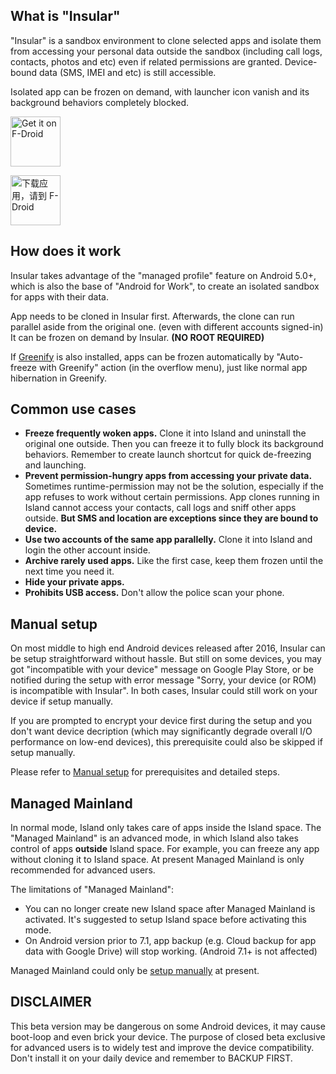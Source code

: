 What is "Insular"
----------------

"Insular" is a sandbox environment to clone selected apps and isolate them from accessing your personal data outside the sandbox (including call logs, contacts, photos and etc) even if related permissions are granted. Device-bound data (SMS, IMEI and etc) is still accessible.

Isolated app can be frozen on demand, with launcher icon vanish and its background behaviors completely blocked.

[<img src="https://fdroid.gitlab.io/artwork/badge/get-it-on.png"
    alt="Get it on F-Droid"
    style="height: 80px">](https://f-droid.org/packages/com.oasisfeng.island.fdroid)

[<img src="https://fdroid.gitlab.io/artwork/badge/get-it-on-zh-cn.png"
    alt="下载应用，请到 F-Droid"
    style="height: 80px">](https://f-droid.org/packages/com.oasisfeng.island.fdroid)



How does it work
-----------------

Insular takes advantage of the "managed profile" feature on Android 5.0+, which is also the base of "Android for Work", to create an isolated sandbox for apps with their data.

App needs to be cloned in Insular first. Afterwards, the clone can run parallel aside from the original one. (even with different accounts signed-in) It can be frozen on demand by Insular. **(NO ROOT REQUIRED)**

If [Greenify](https://play.google.com/store/apps/details?id=com.oasisfeng.greenify) is also installed, apps can be frozen automatically by "Auto-freeze with Greenify" action (in the overflow menu), just like normal app hibernation in Greenify.


Common use cases
-----------------

- **Freeze frequently woken apps.** Clone it into Island and uninstall the original one outside. Then you can freeze it to fully block its background behaviors. Remember to create launch shortcut for quick de-freezing and launching.
- **Prevent permission-hungry apps from accessing your private data.** Sometimes runtime-permission may not be the solution, especially if the app refuses to work without certain permissions. App clones running in Island cannot access your contacts, call logs and sniff other apps outside. **But SMS and location are exceptions since they are bound to device.**
- **Use two accounts of the same app parallelly.** Clone it into Island and login the other account inside.
- **Archive rarely used apps.** Like the first case, keep them frozen until the next time you need it.
- **Hide your private apps.**
- **Prohibits USB access.** Don't allow the police scan your phone.


Manual setup
-------------

On most middle to high end Android devices released after 2016, Insular can be setup straightforward without hassle. But still on some devices, you may got "incompatible with your device" message on Google Play Store, or be notified during the setup with error message "Sorry, your device (or ROM) is incompatible with Insular". In both cases, Insular could still work on your device if setup manually.

If you are prompted to encrypt your device first during the setup and you don't want device decription (which may significantly degrade overall I/O performance on low-end devices), this prerequisite could also be skipped if setup manually.

Please refer to [Manual setup](/setup.md#manual-setup-for-island) for prerequisites and detailed steps.


Managed Mainland
-----------------

In normal mode, Island only takes care of apps inside the Island space. The "Managed Mainland" is an advanced mode, in which Island also takes control of apps **outside** Island space. For example, you can freeze any app without cloning it to Island space. At present Managed Mainland is only recommended for advanced users.

The limitations of "Managed Mainland":

- You can no longer create new Island space after Managed Mainland is activated. It's suggested to setup Island space before activating this mode.
- On Android version prior to 7.1, app backup (e.g. Cloud backup for app data with Google Drive) will stop working. (Android 7.1+ is not affected)

Managed Mainland could only be [setup manually](/setup.md#activate-managed-mainland) at present.


DISCLAIMER
----------

This beta version may be dangerous on some Android devices, it may cause boot-loop and even brick your device. The purpose of closed beta exclusive for advanced users is to widely test and improve the device compatibility. Don't install it on your daily device and remember to BACKUP FIRST.

